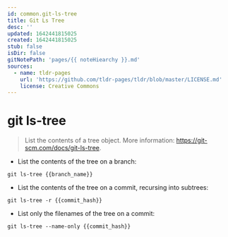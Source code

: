 ```yaml
---
id: common.git-ls-tree
title: Git Ls Tree
desc: ''
updated: 1642441815025
created: 1642441815025
stub: false
isDir: false
gitNotePath: 'pages/{{ noteHiearchy }}.md'
sources:
  - name: tldr-pages
    url: 'https://github.com/tldr-pages/tldr/blob/master/LICENSE.md'
    license: Creative Commons
---
```

# git ls-tree

> List the contents of a tree object.
> More information: <https://git-scm.com/docs/git-ls-tree>.

- List the contents of the tree on a branch:

`git ls-tree {{branch_name}}`

- List the contents of the tree on a commit, recursing into subtrees:

`git ls-tree -r {{commit_hash}}`

- List only the filenames of the tree on a commit:

`git ls-tree --name-only {{commit_hash}}`

